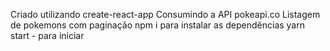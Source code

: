 Criado utilizando create-react-app
Consumindo a API pokeapi.co
Listagem de pokemons com paginação
npm i para instalar as dependências
yarn start - para iniciar
